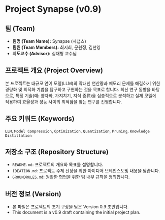 # Project Synapse (v0.9)

## 팀 (Team)
- **팀명 (Team Name):** Synapse (시냅스)
- **팀원 (Team Members):** 최지희, 문원정, 김현영
- **지도교수 (Advisor):** 심재형 교수님

## 프로젝트 개요 (Project Overview)
본 프로젝트는 대규모 언어 모델(LLM)의 막대한 연산량과 메모리 문제를 해결하기 위한 경량화 및 최적화 기법을 탐구하고 구현하는 것을 목표로 합니다. 최신 연구 동향을 바탕으로, 특정 기술(예: 양자화, 가지치기, 지식 증류)을 심층적으로 분석하고 실제 모델에 적용하여 효율성과 성능 사이의 최적점을 찾는 연구를 진행합니다.

## 주요 키워드 (Keywords)
`LLM`, `Model Compression`, `Optimization`, `Quantization`, `Pruning`, `Knowledge Distillation`

## 저장소 구조 (Repository Structure)
- `README.md`: 프로젝트의 개요와 목표를 설명합니다.
- `IDEATION.md`: 프로젝트 주제 선정을 위한 아이디어 브레인스토밍 내용을 담습니다.
- `GROUNDRULES.md`: 원활한 협업을 위한 팀 내부 규칙을 정의합니다.

## 버전 정보 (Version)
- 본 파일은 프로젝트의 초기 구상을 담은 Version 0.9 초안입니다.
- This document is a v0.9 draft containing the initial project plan.
